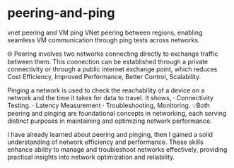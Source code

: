 # peering-and-ping
vnet peering and VM ping
VNet peering between regions, enabling seamless VM communication through ping tests across networks.

🌐 Peering involves two networks connecting directly to exchange traffic between them. This connection can be established through a private connectivity or through a public internet exchange point, which reduces Cost Efficiency, Improved Performance, Better Control, Scalability.

Pinging a network is used to check the reachability of a device on a network and the time it takes for data to travel. It shows,
·      Connectivity Testing.
·      Latency Measurement
·      Troubleshooting, Monitoring.
💡Both peering and pinging are foundational concepts in networking, each serving distinct purposes in maintaining and optimizing network performance.

I have already learned about peering and pinging, then I gained a solid understanding of network efficiency and performance. These skills enhance ability to manage and troubleshoot networks effectively, providing practical insights into network optimization and reliability.
